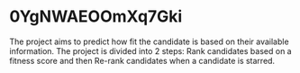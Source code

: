 # 0YgNWAEOOmXq7Gki
The project aims to predict how fit the candidate is based on their available information. The project is divided into 2 steps: Rank candidates based on a fitness score and then  Re-rank candidates when a candidate is starred.

